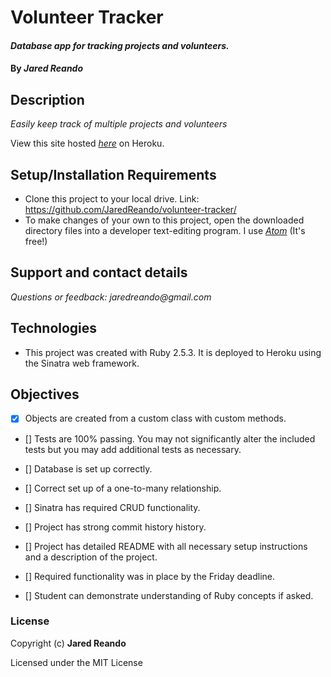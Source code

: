 # Volunteer Tracker

#### _Database app for tracking projects and volunteers._

#### By _**Jared Reando**_

## Description

_Easily keep track of multiple projects and volunteers_

View this site hosted _[here](https://glacial-ravine-14472.herokuapp.com/)_ on Heroku.

## Setup/Installation Requirements

* Clone this project to your local drive. Link: https://github.com/JaredReando/volunteer-tracker/
* To make changes of your own to this project, open the downloaded directory files into a developer text-editing program.
  I use _[Atom](https://atom.io/)_ (It's free!)

## Support and contact details

_Questions or feedback: jaredreando@gmail.com_

## Technologies

- This project was created with Ruby 2.5.3. It is deployed to Heroku using the Sinatra web framework.

## Objectives

- [x] Objects are created from a custom class with custom methods.

- [] Tests are 100% passing. You may not significantly alter the included tests but you may add additional tests as necessary.

- [] Database is set up correctly.

- [] Correct set up of a one-to-many relationship.

- [] Sinatra has required CRUD functionality.

- [] Project has strong commit history history.

- [] Project has detailed README with all necessary setup instructions and a description of the project.

- [] Required functionality was in place by the Friday deadline.

- [] Student can demonstrate understanding of Ruby concepts if asked.


### License

Copyright (c) **Jared Reando**

Licensed under the MIT License
